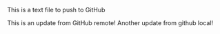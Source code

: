 This is a text file to push to GitHub

This is an update from GitHub remote!
Another update from github local!

